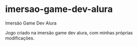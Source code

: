 # imersao-game-dev-alura
Imersão Game Dev Alura

Jogo criado na imersão game dev alura,
com minhas próprias modificações.
